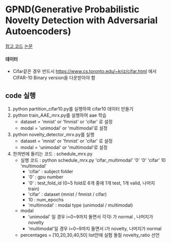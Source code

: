 # GPND(Generative Probabilistic Novelty Detection with Adversarial Autoencoders)
[참고 코드](https://github.com/podgorskiy/GPND)
[논문](https://arxiv.org/abs/1807.02588)

#### 데이터
- Cifar같은 경우 반드시 https://www.cs.toronto.edu/~kriz/cifar.html 에서 CIFAR-10 Binary version을 다운받아야 함

## code 실행

1. python partition_cifar10.py를 실행하여 cifar10 데이터 만들기
2. python train_AAE_mrx.py를 실행하여 aae 학습
    - dataset = 'mnist' or 'fmnist' or 'cifar' 로 설정
    - modal = 'unimodal' or 'multimodal'로 설정
3. python novelty_detector_mrx.py를 실행
    - dataset = 'mnist' or 'fmnist' or 'cifar' 로 설정
    - modal = 'unimodal' or 'multimodal'로 설정
4. 한꺼번에 돌리는 코드 : schedule_mrx.py
    - 실행 코드 : python schedule_mrx.py 'cifar_multimodal' '0' '0' 'cifar' 10 'multimodal'
        - 'cifar' : subject folder
        - '0' : gpu number
        - '0' : test_fold_id (0~5 fold로  6개 중에 1개 test, 1개 valid, 나머지 train)
        - 'cifar' : dataset (mnist / fmnist / cifar)
        - 10 : num_epochs
        - 'multimodal' : modal type (unimodal / multimodal)
    - modal
        - 'unimodal' 일 경우 i=0~9까지 돌면서 각각i 가 normal , 나머지가 novelty
        - 'multimodal'일 경우 i=0~9까지 돌면서 i가 novelty, 나머지가 normal
    - percentages = [10,20,30,40,50] list안에 실험 돌릴 novelty_ratio 선언
